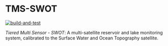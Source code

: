 # TMS-SWOT
[![build-and-test](https://github.com/UW-SASWE/tms-swot/actions/workflows/test.yaml/badge.svg?branch=main)](https://github.com/UW-SASWE/tms-swot/actions/workflows/test.yaml)

*Tiered Multi Sensor - SWOT*: A multi-satellite reservoir and lake monitoring system, calibrated to the Surface Water and Ocean Topography satellite.

